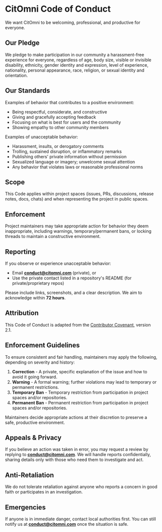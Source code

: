 # CitOmni Code of Conduct

We want CitOmni to be welcoming, professional, and productive for everyone.

## Our Pledge
We pledge to make participation in our community a harassment-free experience for everyone, regardless of age, body size, visible or invisible disability, ethnicity, gender identity and expression, level of experience, nationality, personal appearance, race, religion, or sexual identity and orientation.

## Our Standards
Examples of behavior that contributes to a positive environment:
- Being respectful, considerate, and constructive
- Giving and gracefully accepting feedback
- Focusing on what is best for users and the community
- Showing empathy to other community members

Examples of unacceptable behavior:
- Harassment, insults, or derogatory comments
- Trolling, sustained disruption, or inflammatory remarks
- Publishing others' private information without permission
- Sexualized language or imagery; unwelcome sexual attention
- Any behavior that violates laws or reasonable professional norms

## Scope
This Code applies within project spaces (issues, PRs, discussions, release notes, docs, chats) and when representing the project in public spaces.

## Enforcement
Project maintainers may take appropriate action for behavior they deem inappropriate, including warnings, temporary/permanent bans, or locking threads to maintain a constructive environment.

## Reporting
If you observe or experience unacceptable behavior:
- Email **conduct@citomni.com** (private), or
- Use the private contact listed in a repository's README (for private/proprietary repos)

Please include links, screenshots, and a clear description. We aim to acknowledge within **72 hours**.

## Attribution
This Code of Conduct is adapted from the [Contributor Covenant](https://www.contributor-covenant.org), version 2.1.

## Enforcement Guidelines
To ensure consistent and fair handling, maintainers may apply the following, depending on severity and history:

1) **Correction** - A private, specific explanation of the issue and how to avoid it going forward.
2) **Warning** - A formal warning; further violations may lead to temporary or permanent restrictions.
3) **Temporary Ban** - Temporary restriction from participation in project spaces and/or repositories.
4) **Permanent Ban** - Permanent restriction from participation in project spaces and/or repositories.

Maintainers decide appropriate actions at their discretion to preserve a safe, productive environment.

## Appeals & Privacy
If you believe an action was taken in error, you may request a review by replying to **conduct@citomni.com**. We will handle reports confidentially, sharing details only with those who need them to investigate and act.

## Anti-Retaliation
We do not tolerate retaliation against anyone who reports a concern in good faith or participates in an investigation.

## Emergencies
If anyone is in immediate danger, contact local authorities first. You can still notify us at **conduct@citomni.com** once the situation is safe.
